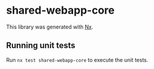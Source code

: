 # shared-webapp-core

This library was generated with [Nx](https://nx.dev).

## Running unit tests

Run `nx test shared-webapp-core` to execute the unit tests.
